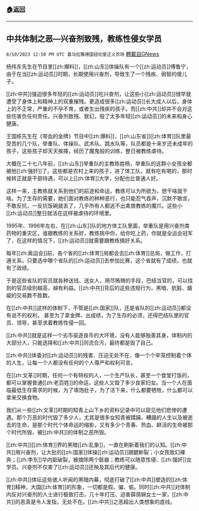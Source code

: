 ###  [:house:返回](README.md)
---


## 中共体制之恶—兴奋剂致残，教练性侵女学员
`8/10/2023 12:50 PM UTC 喜马拉雅德国纽伦堡正义农场` [轉載自GNews](https://gnews.org/articles/1541972)

         

杨伟东先生在节目里[[zh:爆料]]，[[zh:山东]]体操队有一个[[zh:运动员]]傅鲁宁，由于在当[[zh:运动员]]时期，长期使用兴奋剂，导致生了一个残疾、弱智的傻儿子。

[[zh:中共]]强迫很多年轻的[[zh:运动员]]吃兴奋剂，让这些小[[zh:运动员]]很早就遭受了身体上和精神上的双重摧残。更造成很多[[zh:运动员]]长大成人以后，身体上的不正常，严重的不孕不育，或者生出残疾的孩子。而[[zh:中共]]却并不会对这些伤害负任何责任。兴奋剂致残、致幻，毁了太多年轻[[zh:运动员]]的未来和身心健康。

王国栋先生在《带血的金牌》节目中[[zh:爆料]]，[[zh:山东省]][[zh:体育]]队里最受苦的几个队，举重队、体操队、武术队、跳水队等，队员都是十来岁还未成年的孩子，这些孩子却天天挨揍，经历了魔鬼般的训练，整日被教练虐待。

大概在二十七八年前，[[zh:山东]]举重队的主教练姓杨，举重队的这群小女孩全都被他[[zh:强奸]]了。这些都是农村上来的孩子，进了体工队，就有吃有喝的，那时候转正就是干部待遇，可以上[[zh:体育]]大学，分配也比普通人好。

这样一来，主教练就关系到他们的前途和命运，教练可以为所欲为，想干啥就干啥。为了生存的需要，她们面对教练的种种恶行，也只能忍气吞声，沉默不敢言，不敢反抗，一反抗饭碗就丢了，几乎所有人都逃不出禽兽教练的魔爪。这些小[[zh:运动员]]整日就活在这样被虐待的环境里。

1995年、1996年左右，在[[zh:山东]]队的地方体工队里面，举重队是用兴奋剂类药物的重灾区，谁跟教练的关系好，教练挑中你，给你吃上药，你就是全运会冠军了，在这样的情况下，[[zh:运动员]]就需要跟教练搞好关系。

每年[[zh:奥运会]]前，各个省的[[zh:体育]]局都会去[[zh:体育]]总局，做工作，打通关系，只要选中哪个省队的[[zh:运动员]]去参加比赛，这个省就有了成绩，也就有了政绩。

于是这些省队的官员就各种送钱、送女人，用尽贿赂的手段，巴结当官的，可以找到的官员级别越高，越有利益。[[zh:中共]]背后的这些违规行为，黑暗、肮脏、龌龊的交易数不胜数。

在[[zh:中共]]这样的体制下，不管是[[zh:国家]]队，还是省队的[[zh:运动员]]都没有说不的权利， 甚至为了拿金牌、出成绩，为了生存的必须，还得巴结队里的官员、领导，甚至求着教练性侵一回。

[[zh:中共]]就是这样一个劣币驱逐良币的大环境，没有人能够独善其身，体制内的大部分人，只能选择和[[zh:中共]]同流合污，最终都是毁了自己。

[[zh:中共]]体委对[[zh:运动员]]的残害、压迫无处不在，像一个个牢笼控制着个体的人生，让每一个人都没有任何的个人尊严和权利可言。

在[[zh:文革]]时期，任何一个有特权的人，一个生产队长，甚至一个食堂打饭的，都可以掌握普通[[zh:老百姓]]的命运，这些人又毁了多少良家妇女。当一个人在面临最低生存需求的时候，为了填饱肚子，为了活下来，什么都要牺牲，什么都可以拿来交换食物。

我们从一些[[zh:文革]]时期的知青上山下乡的资料记录中可以窥见他们悲惨的遭遇。那个万恶的时代毁了多少人，尤其是很多女知青被蹂躏、糟蹋的人生以及被逝去的生命，是那个时代个体命运的缩影，又有多少个青春、热血、鲜活的生命被那个时代所毁，被[[zh:中共]]的体制之恶所毁。

[[zh:中共]][[zh:体育]]界的黑暗[[zh:乱象]]，一直在刷新着我们的认知。[[zh:中共]]用兴奋剂，让大批的[[zh:国家]]体操[[zh:运动员]]跟腱断裂；小女孩致幻裸奔；[[zh:李东]]华内脏破裂，被摘除两个脏器；教练可以随意性侵、[[zh:强奸]]女学员。兴奋剂不仅害了[[zh:运动员]]还殃及其后代的健康。

[[zh:中共]]体坛这些骇人听闻的黑暗内幕，彻底打破了[[zh:中共]]塑造的[[zh:体育]]精神，大国[[zh:体育]]的形象，一切都是假、骗、偷。同时[[zh:中共]]对体制内反对兴奋剂的人士进行极致打击，几十年打压、迫害薛荫娴女士一家，[[zh:中共]]的恶真是令人发指，无处不在。[[zh:中共]]之恶超出人类想象的底线。

